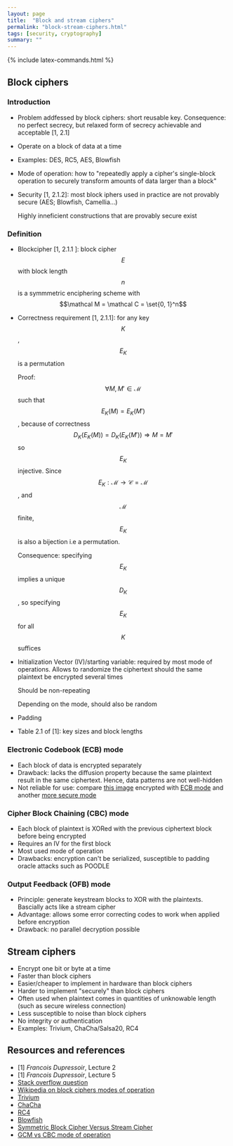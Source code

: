 ```yaml
---
layout: page
title:  "Block and stream ciphers"
permalink: "block-stream-ciphers.html"
tags: [security, cryptography]
summary: ""
---
```

{% include latex-commands.html %}

## Block ciphers
### Introduction
* Problem addfessed by block ciphers: short reusable key. Consequence: no perfect secrecy, but relaxed form of secrecy achievable and acceptable [1, 2.1]
* Operate on a block of data at a time
* Examples: DES, RC5, AES, Blowfish
* Mode of operation: how to "repeatedly apply a cipher's single-block operation
  to securely transform amounts of data larger than a block"
* Security [1, 2.1.2]: most block iphers used in practice are not provably secure (AES; Blowfish, Camellia...)
  
  Highly inneficient constructions that are provably secure exist

### Definition
* Blockcipher [1, 2.1.1 ]: block cipher $$E$$ with block length $$n$$ is a symmmetric enciphering scheme with $$\mathcal M = \mathcal C = \set{0, 1}^n$$ 
* Correctness requirement [1, 2.1.1]: for any key $$K$$, $$E_K$$ is a permutation
  
  Proof: $$\forall M,M' \in \mathcal M$$ such that $$E_K(M) = E_K(M')$$, because of correctness $$D_K(E_K(M)) = D_K(E_K(M')) \Rightarrow M = M'$$ so $$E_K$$ injective.
  Since $$E_K: \mathcal M \to \mathcal C = \mathcal M$$, and $$\mathcal M$$ finite, $$E_K$$ is also a bijection i.e a permutation.

  Consequence: specifying $$E_K$$ implies a unique $$D_K$$, so specifying $$E_K$$ for all $$K$$ suffices
* Initialization Vector (IV)/starting variable: required by most mode of
  operations. Allows to randomize the ciphertext should the same plaintext be
  encrypted several times

  Should be non-repeating

  Depending on the mode, should also be random
* Padding
* Table 2.1 of [1]: key sizes and block lengths

### Electronic Codebook (ECB) mode
* Each block of data is encrypted separately
* Drawback: lacks the diffusion property because the same plaintext result in the
 same ciphertext. Hence, data patterns are not well-hidden
* Not reliable for use: compare
[this image](https://en.wikipedia.org/wiki/File:Tux.jpg) encrypted with
[ECB mode](https://en.wikipedia.org/wiki/File:Tux_ecb.jpg) and another
[more secure mode](https://en.wikipedia.org/wiki/File:Tux_secure.jpg)


### Cipher Block Chaining (CBC) mode
* Each block of plaintext is XORed with the previous ciphertext block before being encrypted
* Requires an IV for the first block
* Most used mode of operation
* Drawbacks: encryption can't be serialized, susceptible to padding oracle attacks such as POODLE

### Output Feedback (OFB) mode
* Principle: generate keystream blocks to XOR with the plaintexts. Bascially acts like a stream cipher
* Advantage: allows some error correcting codes to work when applied before encryption
* Drawback: no parallel decryption possible

## Stream ciphers
* Encrypt one bit or byte at a time
* Faster than block ciphers
* Easier/cheaper to implement in hardware than block ciphers
* Harder to implement "securely" than block ciphers
* Often used when plaintext comes in quantities of unknowable length (such as secure wireless connection)
* Less susceptible to noise than block ciphers
* No integrity or authentication
* Examples: Trivium, ChaCha/Salsa20, RC4


## Resources and references
* [1] *Francois Dupressoir*, Lecture 2
* [1] *Francois Dupressoir*, Lecture 5
* [Stack overflow question](https://security.stackexchange.com/questions/334/advantages-and-disadvantages-of-stream-versus-block-ciphers)
* [Wikipedia on block ciphers modes of operation](https://en.wikipedia.org/wiki/Block_cipher_mode_of_operation)
* [Trivium](https://en.wikipedia.org/wiki/Trivium_(cipher))
* [ChaCha](https://en.wikipedia.org/wiki/Salsa20)
* [RC4](https://en.wikipedia.org/wiki/RC4)
* [Blowfish](https://en.wikipedia.org/wiki/Blowfish_(cipher))
* [Symmetric Block Cipher Versus Stream Cipher](https://blogs.getcertifiedgetahead.com/symmetric-block-cipher-versus-stream-cipher/)
* [GCM vs CBC mode of operation](https://www.privateinternetaccess.com/helpdesk/kb/articles/what-s-the-difference-between-aes-cbc-and-aes-gcm)
